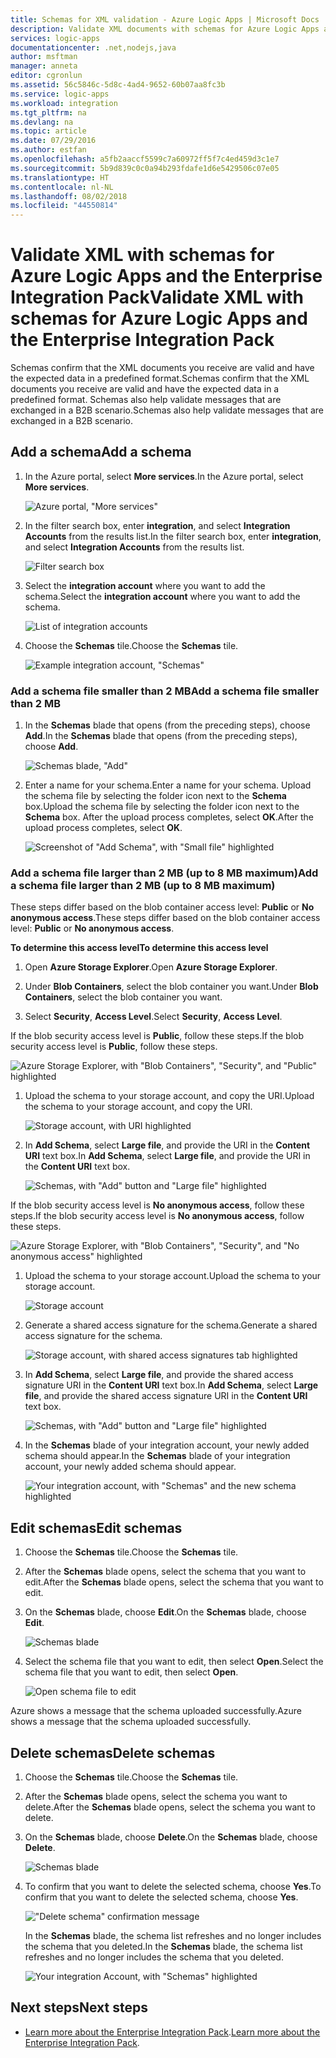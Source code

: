 ```yaml
---
title: Schemas for XML validation - Azure Logic Apps | Microsoft Docs
description: Validate XML documents with schemas for Azure Logic Apps and Enterprise Integration Pack
services: logic-apps
documentationcenter: .net,nodejs,java
author: msftman
manager: anneta
editor: cgronlun
ms.assetid: 56c5846c-5d8c-4ad4-9652-60b07aa8fc3b
ms.service: logic-apps
ms.workload: integration
ms.tgt_pltfrm: na
ms.devlang: na
ms.topic: article
ms.date: 07/29/2016
ms.author: estfan
ms.openlocfilehash: a5fb2aaccf5599c7a60972ff5f7c4ed459d3c1e7
ms.sourcegitcommit: 5b9d839c0c0a94b293fdafe1d6e5429506c07e05
ms.translationtype: HT
ms.contentlocale: nl-NL
ms.lasthandoff: 08/02/2018
ms.locfileid: "44550814"
---
```

# <a name="validate-xml-with-schemas-for-azure-logic-apps-and-the-enterprise-integration-pack"></a><span data-ttu-id="942df-103">Validate XML with schemas for Azure Logic Apps and the Enterprise Integration Pack</span><span class="sxs-lookup"><span data-stu-id="942df-103">Validate XML with schemas for Azure Logic Apps and the Enterprise Integration Pack</span></span>

<span data-ttu-id="942df-104">Schemas confirm that the XML documents you receive are valid and have the expected data in a predefined format.</span><span class="sxs-lookup"><span data-stu-id="942df-104">Schemas confirm that the XML documents you receive are valid and have the expected data in a predefined format.</span></span> <span data-ttu-id="942df-105">Schemas also help validate messages that are exchanged in a B2B scenario.</span><span class="sxs-lookup"><span data-stu-id="942df-105">Schemas also help validate messages that are exchanged in a B2B scenario.</span></span>

## <a name="add-a-schema"></a><span data-ttu-id="942df-106">Add a schema</span><span class="sxs-lookup"><span data-stu-id="942df-106">Add a schema</span></span>

1. <span data-ttu-id="942df-107">In the Azure portal, select **More services**.</span><span class="sxs-lookup"><span data-stu-id="942df-107">In the Azure portal, select **More services**.</span></span>

    ![Azure portal, "More services"](https://docstestmedia1.blob.core.windows.net/azure-media/articles/logic-apps/media/logic-apps-enterprise-integration-schemas/overview-11.png)

2. <span data-ttu-id="942df-109">In the filter search box, enter **integration**, and select **Integration Accounts** from the results list.</span><span class="sxs-lookup"><span data-stu-id="942df-109">In the filter search box, enter **integration**, and select **Integration Accounts** from the results list.</span></span>

    ![Filter search box](https://docstestmedia1.blob.core.windows.net/azure-media/articles/logic-apps/media/logic-apps-enterprise-integration-schemas/overview-21.png)

3. <span data-ttu-id="942df-111">Select the **integration account** where you want to add the schema.</span><span class="sxs-lookup"><span data-stu-id="942df-111">Select the **integration account** where you want to add the schema.</span></span>

    ![List of integration accounts](https://docstestmedia1.blob.core.windows.net/azure-media/articles/logic-apps/media/logic-apps-enterprise-integration-schemas/overview-31.png)

4. <span data-ttu-id="942df-113">Choose the **Schemas** tile.</span><span class="sxs-lookup"><span data-stu-id="942df-113">Choose the **Schemas** tile.</span></span>

    ![Example integration account, "Schemas"](https://docstestmedia1.blob.core.windows.net/azure-media/articles/logic-apps/media/logic-apps-enterprise-integration-schemas/schema-11.png)

### <a name="add-a-schema-file-smaller-than-2-mb"></a><span data-ttu-id="942df-115">Add a schema file smaller than 2 MB</span><span class="sxs-lookup"><span data-stu-id="942df-115">Add a schema file smaller than 2 MB</span></span>

1. <span data-ttu-id="942df-116">In the **Schemas** blade that opens (from the preceding steps), choose **Add**.</span><span class="sxs-lookup"><span data-stu-id="942df-116">In the **Schemas** blade that opens (from the preceding steps), choose **Add**.</span></span>

    ![Schemas blade, "Add"](https://docstestmedia1.blob.core.windows.net/azure-media/articles/logic-apps/media/logic-apps-enterprise-integration-schemas/schema-21.png)

2. <span data-ttu-id="942df-118">Enter a name for your schema.</span><span class="sxs-lookup"><span data-stu-id="942df-118">Enter a name for your schema.</span></span> <span data-ttu-id="942df-119">Upload the schema file by selecting the folder icon next to the **Schema** box.</span><span class="sxs-lookup"><span data-stu-id="942df-119">Upload the schema file by selecting the folder icon next to the **Schema** box.</span></span> <span data-ttu-id="942df-120">After the upload process completes, select **OK**.</span><span class="sxs-lookup"><span data-stu-id="942df-120">After the upload process completes, select **OK**.</span></span>

    ![Screenshot of "Add Schema", with "Small file" highlighted](https://docstestmedia1.blob.core.windows.net/azure-media/articles/logic-apps/media/logic-apps-enterprise-integration-schemas/schema-31.png)

### <a name="add-a-schema-file-larger-than-2-mb-up-to-8-mb-maximum"></a><span data-ttu-id="942df-122">Add a schema file larger than 2 MB (up to 8 MB maximum)</span><span class="sxs-lookup"><span data-stu-id="942df-122">Add a schema file larger than 2 MB (up to 8 MB maximum)</span></span>

<span data-ttu-id="942df-123">These steps differ based on the blob container access level: **Public** or **No anonymous access**.</span><span class="sxs-lookup"><span data-stu-id="942df-123">These steps differ based on the blob container access level: **Public** or **No anonymous access**.</span></span>

<span data-ttu-id="942df-124">**To determine this access level**</span><span class="sxs-lookup"><span data-stu-id="942df-124">**To determine this access level**</span></span>

1.  <span data-ttu-id="942df-125">Open **Azure Storage Explorer**.</span><span class="sxs-lookup"><span data-stu-id="942df-125">Open **Azure Storage Explorer**.</span></span> 

2.  <span data-ttu-id="942df-126">Under **Blob Containers**, select the blob container you want.</span><span class="sxs-lookup"><span data-stu-id="942df-126">Under **Blob Containers**, select the blob container you want.</span></span> 

3.  <span data-ttu-id="942df-127">Select **Security**, **Access Level**.</span><span class="sxs-lookup"><span data-stu-id="942df-127">Select **Security**, **Access Level**.</span></span>

<span data-ttu-id="942df-128">If the blob security access level is **Public**, follow these steps.</span><span class="sxs-lookup"><span data-stu-id="942df-128">If the blob security access level is **Public**, follow these steps.</span></span>

![Azure Storage Explorer, with "Blob Containers", "Security", and "Public" highlighted](https://docstestmedia1.blob.core.windows.net/azure-media/articles/logic-apps/media/logic-apps-enterprise-integration-schemas/blob-public.png)

1. <span data-ttu-id="942df-130">Upload the schema to your storage account, and copy the URI.</span><span class="sxs-lookup"><span data-stu-id="942df-130">Upload the schema to your storage account, and copy the URI.</span></span>

    ![Storage account, with URI highlighted](https://docstestmedia1.blob.core.windows.net/azure-media/articles/logic-apps/media/logic-apps-enterprise-integration-schemas/schema-blob.png)

2. <span data-ttu-id="942df-132">In **Add Schema**, select **Large file**, and provide the URI in the **Content URI** text box.</span><span class="sxs-lookup"><span data-stu-id="942df-132">In **Add Schema**, select **Large file**, and provide the URI in the **Content URI** text box.</span></span>

    ![Schemas, with "Add" button and "Large file" highlighted](https://docstestmedia1.blob.core.windows.net/azure-media/articles/logic-apps/https://docstestmedia1.blob.core.windows.net/azure-media/articles/logic-apps/media/logic-apps-enterprise-integration-schemas/schema-largefile.png)

<span data-ttu-id="942df-134">If the blob security access level is **No anonymous access**, follow these steps.</span><span class="sxs-lookup"><span data-stu-id="942df-134">If the blob security access level is **No anonymous access**, follow these steps.</span></span>

![Azure Storage Explorer, with "Blob Containers", "Security", and "No anonymous access" highlighted](https://docstestmedia1.blob.core.windows.net/azure-media/articles/logic-apps/media/logic-apps-enterprise-integration-schemas/blob-1.png)

1. <span data-ttu-id="942df-136">Upload the schema to your storage account.</span><span class="sxs-lookup"><span data-stu-id="942df-136">Upload the schema to your storage account.</span></span>

    ![Storage account](https://docstestmedia1.blob.core.windows.net/azure-media/articles/logic-apps/media/logic-apps-enterprise-integration-schemas/blob-3.png)

2. <span data-ttu-id="942df-138">Generate a shared access signature for the schema.</span><span class="sxs-lookup"><span data-stu-id="942df-138">Generate a shared access signature for the schema.</span></span>

    ![Storage account, with shared access signatures tab highlighted](https://docstestmedia1.blob.core.windows.net/azure-media/articles/logic-apps/media/logic-apps-enterprise-integration-schemas/blob-2.png)

3. <span data-ttu-id="942df-140">In **Add Schema**, select **Large file**, and provide the shared access signature URI in the **Content URI** text box.</span><span class="sxs-lookup"><span data-stu-id="942df-140">In **Add Schema**, select **Large file**, and provide the shared access signature URI in the **Content URI** text box.</span></span>

    ![Schemas, with "Add" button and "Large file" highlighted](https://docstestmedia1.blob.core.windows.net/azure-media/articles/logic-apps/https://docstestmedia1.blob.core.windows.net/azure-media/articles/logic-apps/media/logic-apps-enterprise-integration-schemas/schema-largefile.png)

4. <span data-ttu-id="942df-142">In the **Schemas** blade of your integration account, your newly added schema should appear.</span><span class="sxs-lookup"><span data-stu-id="942df-142">In the **Schemas** blade of your integration account, your newly added schema should appear.</span></span>

    ![Your integration account, with "Schemas" and the new schema highlighted](https://docstestmedia1.blob.core.windows.net/azure-media/articles/logic-apps/media/logic-apps-enterprise-integration-schemas/schema-41.png)

## <a name="edit-schemas"></a><span data-ttu-id="942df-144">Edit schemas</span><span class="sxs-lookup"><span data-stu-id="942df-144">Edit schemas</span></span>

1. <span data-ttu-id="942df-145">Choose the **Schemas** tile.</span><span class="sxs-lookup"><span data-stu-id="942df-145">Choose the **Schemas** tile.</span></span>

2. <span data-ttu-id="942df-146">After the **Schemas** blade opens, select the schema that you want to edit.</span><span class="sxs-lookup"><span data-stu-id="942df-146">After the **Schemas** blade opens, select the schema that you want to edit.</span></span>

3. <span data-ttu-id="942df-147">On the **Schemas** blade, choose **Edit**.</span><span class="sxs-lookup"><span data-stu-id="942df-147">On the **Schemas** blade, choose **Edit**.</span></span>

    ![Schemas blade](https://docstestmedia1.blob.core.windows.net/azure-media/articles/logic-apps/media/logic-apps-enterprise-integration-schemas/edit-12.png)

4. <span data-ttu-id="942df-149">Select the schema file that you want to edit, then select **Open**.</span><span class="sxs-lookup"><span data-stu-id="942df-149">Select the schema file that you want to edit, then select **Open**.</span></span>

    ![Open schema file to edit](https://docstestmedia1.blob.core.windows.net/azure-media/articles/logic-apps/media/logic-apps-enterprise-integration-schemas/edit-31.png)

<span data-ttu-id="942df-151">Azure shows a message that the schema uploaded successfully.</span><span class="sxs-lookup"><span data-stu-id="942df-151">Azure shows a message that the schema uploaded successfully.</span></span>

## <a name="delete-schemas"></a><span data-ttu-id="942df-152">Delete schemas</span><span class="sxs-lookup"><span data-stu-id="942df-152">Delete schemas</span></span>

1. <span data-ttu-id="942df-153">Choose the **Schemas** tile.</span><span class="sxs-lookup"><span data-stu-id="942df-153">Choose the **Schemas** tile.</span></span>

2. <span data-ttu-id="942df-154">After the **Schemas** blade opens, select the schema you want to delete.</span><span class="sxs-lookup"><span data-stu-id="942df-154">After the **Schemas** blade opens, select the schema you want to delete.</span></span>

3. <span data-ttu-id="942df-155">On the **Schemas** blade, choose **Delete**.</span><span class="sxs-lookup"><span data-stu-id="942df-155">On the **Schemas** blade, choose **Delete**.</span></span>

    ![Schemas blade](https://docstestmedia1.blob.core.windows.net/azure-media/articles/logic-apps/media/logic-apps-enterprise-integration-schemas/delete-12.png)

4. <span data-ttu-id="942df-157">To confirm that you want to delete the selected schema, choose **Yes**.</span><span class="sxs-lookup"><span data-stu-id="942df-157">To confirm that you want to delete the selected schema, choose **Yes**.</span></span>

    !["Delete schema" confirmation message](https://docstestmedia1.blob.core.windows.net/azure-media/articles/logic-apps/media/logic-apps-enterprise-integration-schemas/delete-21.png)

    <span data-ttu-id="942df-159">In the **Schemas** blade, the schema list refreshes  and no longer includes the schema that you deleted.</span><span class="sxs-lookup"><span data-stu-id="942df-159">In the **Schemas** blade, the schema list refreshes  and no longer includes the schema that you deleted.</span></span>

    ![Your integration Account, with "Schemas" highlighted](https://docstestmedia1.blob.core.windows.net/azure-media/articles/logic-apps/media/logic-apps-enterprise-integration-schemas/delete-31.png)

## <a name="next-steps"></a><span data-ttu-id="942df-161">Next steps</span><span class="sxs-lookup"><span data-stu-id="942df-161">Next steps</span></span>
* <span data-ttu-id="942df-162">[Learn more about the Enterprise Integration Pack](logic-apps-enterprise-integration-overview.md "Learn about the enterprise integration pack").</span><span class="sxs-lookup"><span data-stu-id="942df-162">[Learn more about the Enterprise Integration Pack](logic-apps-enterprise-integration-overview.md "Learn about the enterprise integration pack").</span></span>  




















